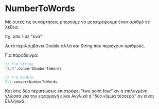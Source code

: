 # NumberToWords

Με αυτές τις συναρτήσεις μπορούμε να μετατρέψουμε έναν αριθμό σε λέξεις.

πχ. απο 1 σε "ένα"

Αυτό περιλαμβάνει Double αλλά και String που περιέχουν αριθμούς.

Για παράδειγμα:

``` swift
// Για String
"2.4".convertNumberToWords

// Για Double
2.4.convertNumberToWords
```
Και στις δύο περιπτώσεις επιστρέφει "two point four" αν η επιλεγμένη γλώσσα για την εφαρμογή είναι Αγγλικά ή "δύο κόμμα τέσσερα" αν είναι Ελληνικά.
